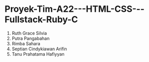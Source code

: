 # Proyek-Tim-A22---HTML-CSS---Fullstack-Ruby-C
1. Ruth Grace Silvia 
2. Putra Pangabahan 
3. Rimba Sahara 
4. Septian Cindykiawan Arifin 
5. Tanu Prahatama Hafiyyan
